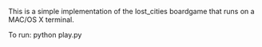 This is a simple implementation of the lost_cities boardgame that runs on a MAC/OS X terminal.

To run:
python play.py
